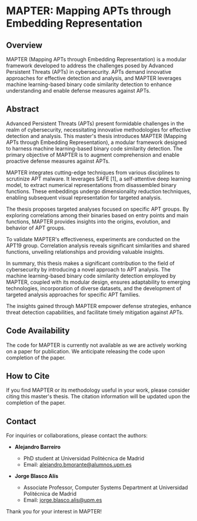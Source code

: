 # MAPTER: Mapping APTs through Embedding Representation

## Overview

MAPTER (Mapping APTs through Embedding Representation) is a modular framework developed to address the challenges posed by Advanced Persistent Threats (APTs) in cybersecurity. APTs demand innovative approaches for effective detection and analysis, and MAPTER leverages machine learning-based binary code similarity detection to enhance understanding and enable defense measures against APTs.

## Abstract

Advanced Persistent Threats (APTs) present formidable challenges in the realm of cybersecurity, necessitating innovative methodologies for effective detection and analysis. This master's thesis introduces MAPTER (Mapping APTs through Embedding Representation), a modular framework designed to harness machine learning-based binary code similarity detection. The primary objective of MAPTER is to augment comprehension and enable proactive defense measures against APTs.

MAPTER integrates cutting-edge techniques from various disciplines to scrutinize APT malware. It leverages SAFE [1], a self-attentive deep learning model, to extract numerical representations from disassembled binary functions. These embeddings undergo dimensionality reduction techniques, enabling subsequent visual representation for targeted analysis.

The thesis proposes targeted analyses focused on specific APT groups. By exploring correlations among their binaries based on entry points and main functions, MAPTER provides insights into the origins, evolution, and behavior of APT groups.

To validate MAPTER's effectiveness, experiments are conducted on the APT19 group. Correlation analysis reveals significant similarities and shared functions, unveiling relationships and providing valuable insights.

In summary, this thesis makes a significant contribution to the field of cybersecurity by introducing a novel approach to APT analysis. The machine learning-based binary code similarity detection employed by MAPTER, coupled with its modular design, ensures adaptability to emerging technologies, incorporation of diverse datasets, and the development of targeted analysis approaches for specific APT families.

The insights gained through MAPTER empower defense strategies, enhance threat detection capabilities, and facilitate timely mitigation against APTs.

## Code Availability

The code for MAPTER is currently not available as we are actively working on a paper for publication. We anticipate releasing the code upon completion of the paper.

## How to Cite

If you find MAPTER or its methodology useful in your work, please consider citing this master's thesis. The citation information will be updated upon the completion of the paper.

## Contact

For inquiries or collaborations, please contact the authors:

- **Alejandro Barreiro**
  - PhD student at Universidad Politécnica de Madrid
  - Email: alejandro.bmorante@alumnos.upm.es

- **Jorge Blasco Alís**
  - Associate Professor, Computer Systems Department at Universidad Politécnica de Madrid
  - Email: jorge.blasco.alis@upm.es

Thank you for your interest in MAPTER!
